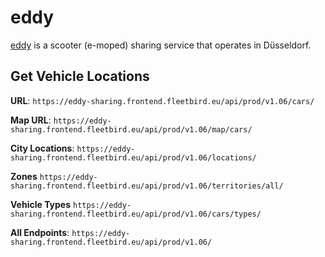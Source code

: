 # eddy
[eddy](https://www.swd-ag.de/mobilitaet/elektromobilitaet/e-roller-mieten/) is a scooter (e-moped) sharing service that operates in Düsseldorf.

## Get Vehicle Locations

**URL**: `https://eddy-sharing.frontend.fleetbird.eu/api/prod/v1.06/cars/`

**Map URL**: `https://eddy-sharing.frontend.fleetbird.eu/api/prod/v1.06/map/cars/`

**City Locations**: `https://eddy-sharing.frontend.fleetbird.eu/api/prod/v1.06/locations/`

**Zones** `https://eddy-sharing.frontend.fleetbird.eu/api/prod/v1.06/territories/all/`

**Vehicle Types** `https://eddy-sharing.frontend.fleetbird.eu/api/prod/v1.06/cars/types/`

**All Endpoints**: `https://eddy-sharing.frontend.fleetbird.eu/api/prod/v1.06/`
